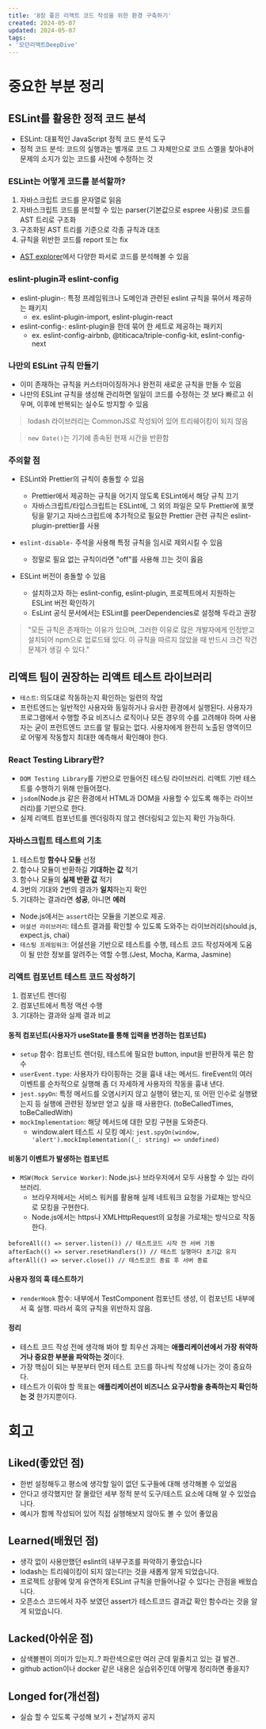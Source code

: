 ```yaml
---
title: '8장 좋은 리액트 코드 작성을 위한 환경 구축하기'
created: 2024-05-07
updated: 2024-05-07
tags:
- '모던리액트DeepDive'
---
```


# 중요한 부분 정리

## ESLint를 활용한 정적 코드 분석

- ESLint: 대표적인 JavaScript 정적 코드 분석 도구
- 정적 코드 분석: 코드의 실행과는 별개로 코드 그 자체만으로 코드 스멜을 찾아내어 문제의 소지가 있는 코드를 사전에 수정하는 것

### ESLint는 어떻게 코드를 분석할까?

1. 자바스크립트 코드를 문자열로 읽음
2. 자바스크립트 코드를 분석할 수 있는 parser(기본값으로 espree 사용)로 코드를 AST 트리로 구조화
3. 구조화된 AST 트리를 기준으로 각종 규칙과 대조
4. 규칙을 위반한 코드를 report 또는 fix

- [AST explorer](https://astexplorer.net/)에서 다양한 파서로 코드를 분석해볼 수 있음

### eslint-plugin과 eslint-config

- eslint-plugin-: 특정 프레임워크나 도메인과 관련된 eslint 규칙을 묶어서 제공하는 패키지
    - ex. eslint-plugin-import, eslint-plugin-react
- eslint-config-: eslint-plugin을 한데 묶어 한 세트로 제공하는 패키지
    - ex. eslint-config-airbnb, @titicaca/triple-config-kit, eslint-config-next

### 나만의 ESLint 규칙 만들기

- 이미 존재하는 규칙을 커스터마이징하거나 완전히 새로운 규칙을 만들 수 있음
- 나만의 ESLint 규칙을 생성해 관리하면 일일이 코드를 수정하는 것 보다 빠르고 쉬우며, 이후에 반복되는 실수도 방지할 수 있음

> lodash 라이브러리는 CommonJS로 작성되어 있어 트리쉐이킹이 되지 않음


> `new Date()`는 기기에 종속된 현재 시간을 반환함

### 주의할 점

- ESLint와 Prettier의 규칙이 충돌할 수 있음
    - Prettier에서 제공하는 규칙을 어기지 않도록 ESLint에서 해당 규칙 끄기
    - 자바스크립트/타입스크립트는 ESLint에, 그 외의 파일은 모두 Prettier에 포맷팅을 맡기고 자바스크립트에 추가적으로 필요한 Prettier 관련 규칙은 eslint-plugin-prettier를 사용

- `eslint-disable-` 주석을 사용해 특정 규칙을 임시로 제외시킬 수 있음
    - 정말로 필요 없는 규칙이라면 "off"를 사용해 끄는 것이 옳음

- ESLint 버전이 충돌할 수 있음
    - 설치하고자 하는 eslint-config, eslint-plugin, 프로젝트에서 지원하는 ESLint 버전 확인하기
    - EsLint 공식 문서에서는 ESLint를 peerDependencies로 설정해 두라고 권장

> "모든 규칙은 존재하는 이유가 있으며, 그러한 이유로 많은 개발자에게 인정받고 설치되어 npm으로 업로드돼 있다. 이 규칙을 따르지 않았을 때 반드시 크건 작건 문제가 생길 수 있다."

## 리액트 팀이 권장하는 리액트 테스트 라이브러리

- `테스트`: 의도대로 작동하는지 확인하는 일련의 작업
- 프런트엔드는 일반적인 사용자와 동일하거나 유사한 환경에서 실행된다. 사용자가 프로그램에서 수행할 주요 비즈니스 로직이나 모든 경우의 수를 고려해야 하며 사용자는 굳이 프런트엔드 코드를 알 필요는 없다. 사용자에게 완전히 노출된 영역이므로 어떻게 작동할지 최대한 예측해서 확인해야 한다.

### React Testing Library란?

- `DOM Testing Library`를 기반으로 만들어진 테스팅 라이브러리. 리액트 기반 테스트를 수행하기 위해 만들어졌다.
- `jsdom`(Node.js 같은 환경에서 HTML과 DOM을 사용할 수 있도록 해주는 라이브러리)를 기반으로 한다.
- 실제 리액트 컴포넌트를 렌더링하지 않고 렌더링되고 있는지 확인 가능하다.

### 자바스크립트 테스트의 기초

1. 테스트할 **함수나 모듈** 선정
2. 함수나 모듈이 반환하길 **기대하는 값** 적기
3. 함수나 모듈의 **실제 반환 값** 적기
4. 3번의 기대와 2번의 결과가 **일치**하는지 확인
5. 기대하는 결과라면 **성공**, 아니면 **에러**

- Node.js에서는 `assert`라는 모듈을 기본으로 제공.
- `어설션 라이브러리`: 테스트 결과를 확인할 수 있도록 도와주는 라이브러리(should.js, expect.js, chai)
- `테스팅 프레임워크`: 어설션을 기반으로 테스트를 수행, 테스트 코드 작성자에게 도움이 될 만한 정보를 알려주는 역할 수행.(Jest, Mocha, Karma, Jasmine)

### 리액트 컴포넌트 테스트 코드 작성하기

1. 컴포넌트 렌더링
2. 컴포넌트에서 특정 액션 수행
3. 기대하는 결과와 실제 결과 비교

#### 동적 컴포넌트(사용자가 useState를 통해 입력을 변경하는 컴포넌트)

- `setup` 함수: 컴포넌트 렌더링, 테스트에 필요한 button, input을 반환하게 묶은 함수
- `userEvent.type`: 사용자가 타이핑하는 것을 흉내 내는 메서드. fireEvent의 여러 이벤트를 순차적으로 실행해 좀 더 자세하게 사용자의 작동을 흉내 낸다.
- `jest.spyOn`: 특정 메서드를 오염시키지 않고 실행이 됐는지, 또 어떤 인수로 실행됐는지 등 실행에 관련된 정보만 얻고 싶을 때 사용한다. (toBeCalledTimes, toBeCalledWith)
- `mockImplementation`: 해당 메서드에 대한 모킹 구현을 도와준다.
    - window.alert 테스트 시 모킹 예시: `jest.spyOn(window, 'alert').mockImplementation((_: string) => undefined)`

#### 비동기 이벤트가 발생하는 컴포넌트

- `MSW(Mock Service Worker)`: Node.js나 브라우저에서 모두 사용할 수 있는 라이브러리.
    - 브라우저에서는 서비스 워커를 활용해 실제 네트워크 요청을 가로채는 방식으로 모킹을 구현한다.
    - Node.js에서는 https나 XMLHttpRequest의 요청을 가로채는 방식으로 작동한다.

```
beforeAll(() => server.listen()) // 테스트코드 시작 전 서버 기동
afterEach(() => server.resetHandlers()) // 테스트 실행마다 초기값 유지
afterAll(() => server.close()) // 테스트코드 종료 후 서버 종료
```

#### 사용자 정의 훅 테스트하기

- `renderHook` 함수: 내부에서 TestComponent 컴포넌트 생성, 이 컴포넌트 내부에서 훅 실행. 따라서 훅의 규칙을 위반하지 않음.

#### 정리

- 테스트 코드 작성 전에 생각해 봐야 할 최우선 과제는 **애플리케이션에서 가장 취약하거나 중요한 부분을 파악하는 것**이다.
- 가장 핵심이 되는 부분부터 먼저 테스트 코드를 하나씩 작성해 나가는 것이 중요하다.
- 테스트가 이뤄야 할 목표는 **애플리케이션이 비즈니스 요구사항을 충족하는지 확인하는 것** 한가지뿐이다.

# 회고

## Liked(좋았던 점)

- 한번 설정해두고 평소에 생각할 일이 없던 도구들에 대해 생각해볼 수 있었음
- 안다고 생각했지만 잘 몰랐던 세부 정적 분석 도구/테스트 요소에 대해 알 수 있었습니다.
- 예시가 함께 작성되어 있어 직접 실행해보지 않아도 볼 수 있어 좋았음

## Learned(배웠던 점)

- 생각 없이 사용만했던 eslint의 내부구조를 파악하기 좋았습니다
- lodash는 트리쉐이킹이 되지 않는다!는 것을 새롭게 알게 되었습니다.
- 프로젝트 상황에 맞게 유연하게 ESLint 규칙을 만들어나갈 수 있다는 관점을 배웠습니다.
- 오픈소스 코드에서 자주 보였던 assert가 테스트코드 결과값 확인 함수라는 것을 알게 되었습니다.

## Lacked(아쉬운 점)

- 삼색볼펜이 의미가 있는지..? 파란색으로만 여러 군데 밑줄치고 있는 걸 발견..
- github action이나 docker 같은 내용은 실습위주인데 어떻게 정리하면 좋을지?

## Longed for(개선점)

- 실습 할 수 있도록 구성해 보기 + 전날까지 공지
